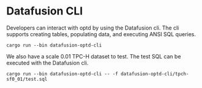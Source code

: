 # Datafusion CLI

Developers can interact with optd by using the Datafusion cli. The cli supports creating tables, populating data, and executing ANSI SQL queries.

```shell
cargo run --bin datafusion-optd-cli
```

We also have a scale 0.01 TPC-H dataset to test. The test SQL can be executed with the Datafusion cli.

```shell
cargo run --bin datafusion-optd-cli -- -f datafusion-optd-cli/tpch-sf0_01/test.sql
```
